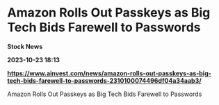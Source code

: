 # Amazon Rolls Out Passkeys as Big Tech Bids Farewell to Passwords
**Stock News**

**2023-10-23 18:13**

**https://www.ainvest.com/news/amazon-rolls-out-passkeys-as-big-tech-bids-farewell-to-passwords-2310100074496df04a34aab3/**

Amazon Rolls Out Passkeys as Big Tech Bids Farewell to Passwords